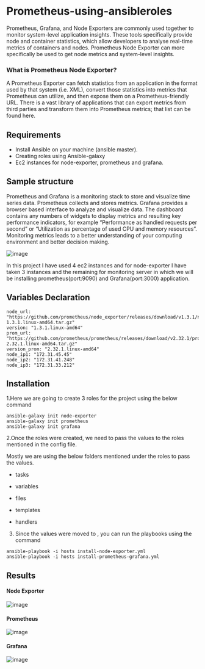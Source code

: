# Prometheus-using-ansibleroles

Prometheus, Grafana, and Node Exporters are commonly used together to monitor system-level application insights. These tools specifically provide node and container statistics, which allow developers to analyse real-time metrics of containers and nodes. Prometheus Node Exporter can more specifically be used to get node metrics and system-level insights.

### What is Prometheus Node Exporter?

A Prometheus Exporter can fetch statistics from an application in the format used by that system (i.e. XML), convert those statistics into metrics that Prometheus can utilize, and then expose them on a Prometheus-friendly URL. There is a vast library of applications that can export metrics from third parties and transform them into  Prometheus metrics; that list can be found here.

## Requirements

- Install Ansible on your machine (ansible master).
- Creating roles using Ansible-galaxy
- Ec2 instances for node-exporter, prometheus and grafana.

## Sample structure

Prometheus and Grafana is a monitoring stack to store and visualize time series data. Prometheus collects and stores metrics. Grafana provides a browser based interface to analyze and visualize data.
The dashboard contains any numbers of widgets to display metrics and resulting key performance indicators, for example “Performance as handled requests per second” or “Utilization as percentage of used CPU and memory resources”. Monitoring metrics leads to a better understanding of your computing environment and better decision making.


![image](https://github.com/Ismailpb/prometheus-using-ansibleroles/blob/d257f4976399d157520f5d3ebbaa67837c2960f8/Screenshot%20from%202022-01-08%2001-34-49.png)

In this project I have used 4 ec2 instances  and for node-exporter I have taken 3 instances and the remaining for monitoring server in which we will be installing prometheus(port:9090) and Grafana(port:3000) application.


## Variables Declaration

```
node_url: "https://github.com/prometheus/node_exporter/releases/download/v1.3.1/node_exporter-1.3.1.linux-amd64.tar.gz"
version: "1.3.1.linux-amd64"
prom_url: "https://github.com/prometheus/prometheus/releases/download/v2.32.1/prometheus-2.32.1.linux-amd64.tar.gz"
version_prom: "2.32.1.linux-amd64"
node_ip1: "172.31.45.45"
node_ip2: "172.31.41.248"
node_ip3: "172.31.33.212"
```

## Installation

1.Here we are going to create 3 roles for the project using the below command

```
ansible-galaxy init node-exporter
ansible-galaxy init prometheus
ansible-galaxy init grafana
```

2.Once the roles were created, we need to pass the values to the roles mentioned in the config file.

Mostly we are using the below folders mentioned under the roles to pass the values.

 - tasks
 
 - variables
 
 - files
    
 - templates

 - handlers

3. Since the values were moved to , you can run the playbooks using the command
```
ansible-playbook -i hosts install-node-exporter.yml
ansible-playbook -i hosts install-prometheus-grafana.yml
```

## Results

#### Node Exporter

![image](https://github.com/Ismailpb/prometheus-using-ansibleroles/blob/793426187ab00496abef8011f92e596969bac971/Untitled%20Project.png)

#### Prometheus

![image](https://github.com/Ismailpb/prometheus-using-ansibleroles/blob/3b5ec146b2a88cd0124ec78e0ae065e64f981e93/Untitled%20Project(2).png)

#### Grafana

![image](https://github.com/Ismailpb/prometheus-using-ansibleroles/blob/c0980940c891a8353448c6dede77158921a06ca3/Untitled%20Project(3).png)
